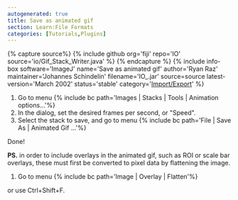 ```yaml
---
autogenerated: true
title: Save as animated gif
section: Learn:File Formats
categories: [Tutorials,Plugins]
---
```



{% capture source%}
{% include github org='fiji' repo='IO' source='io/Gif\_Stack\_Writer.java' %}
{% endcapture %}
{% include info-box software='ImageJ' name='Save as animated gif' author='Ryan Raz' maintainer='Johannes Schindelin' filename='IO\_.jar' source=source latest-version='March 2002' status='stable' category='[Import/Export](Category_Import-Export)' %}

1.  Go to menu {% include bc path='Images | Stacks | Tools | Animation options...'%}
2.  In the dialog, set the desired frames per second, or "Speed".
3.  Select the stack to save, and go to menu {% include bc path='File | Save As | Animated Gif ...'%}

Done!

**PS.** in order to include overlays in the animated gif, such as ROI or scale bar overlays, these must first be converted to pixel data by flattening the image.

1.  Go to menu {% include bc path='Image | Overlay | Flatten'%}

or use Ctrl+Shift+F.

 
